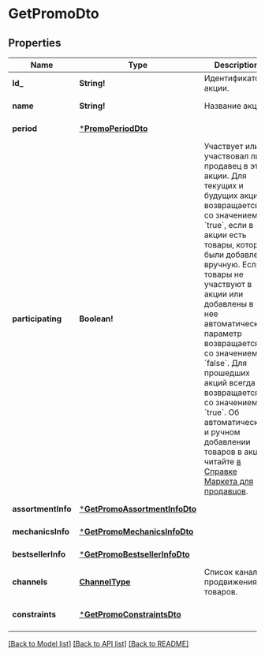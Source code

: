 # GetPromoDto

## Properties
Name | Type | Description | Notes
------------ | ------------- | ------------- | -------------
**Id_** | **String!** | Идентификатор акции. | [default to null]
**name** | **String!** | Название акции. | [default to null]
**period** | [***PromoPeriodDto**](PromoPeriodDTO.md) |  | [default to null]
**participating** | **Boolean!** | Участвует или участвовал ли продавец в этой акции.  Для текущих и будущих акций возвращается со значением &#x60;true&#x60;, если в акции есть товары, которые были добавлены вручную. Если товары не участвуют в акции или добавлены в нее автоматически, параметр возвращается со значением &#x60;false&#x60;.  Для прошедших акций всегда возвращается со значением &#x60;true&#x60;.  Об автоматическом и ручном добавлении товаров в акцию читайте [в Справке Маркета для продавцов](https://yandex.ru/support2/marketplace/ru/marketing/promos/market/index).  | [default to null]
**assortmentInfo** | [***GetPromoAssortmentInfoDto**](GetPromoAssortmentInfoDTO.md) |  | [default to null]
**mechanicsInfo** | [***GetPromoMechanicsInfoDto**](GetPromoMechanicsInfoDTO.md) |  | [default to null]
**bestsellerInfo** | [***GetPromoBestsellerInfoDto**](GetPromoBestsellerInfoDTO.md) |  | [default to null]
**channels** | [**ChannelType**](ChannelType.md) | Список каналов продвижения товаров. | [optional] [default to null]
**constraints** | [***GetPromoConstraintsDto**](GetPromoConstraintsDTO.md) |  | [optional] [default to null]

[[Back to Model list]](../README.md#documentation-for-models) [[Back to API list]](../README.md#documentation-for-api-endpoints) [[Back to README]](../README.md)


